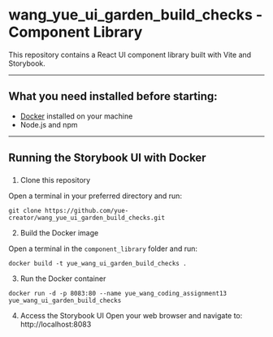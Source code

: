 # wang_yue_ui_garden_build_checks - Component Library

This repository contains a React UI component library built with Vite and Storybook.

---

## What you need installed before starting:

- [Docker](https://www.docker.com/get-started) installed on your machine
- Node.js and npm

---

## Running the Storybook UI with Docker

###
1. Clone this repository

Open a terminal in your preferred directory and run:

```
git clone https://github.com/yue-creator/wang_yue_ui_garden_build_checks.git
```

2. Build the Docker image

Open a terminal in the `component_library` folder and run:

```
docker build -t yue_wang_ui_garden_build_checks .
```

3. Run the Docker container

```
docker run -d -p 8083:80 --name yue_wang_coding_assignment13 yue_wang_ui_garden_build_checks
```

4. Access the Storybook UI
Open your web browser and navigate to:
http://localhost:8083

